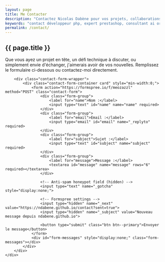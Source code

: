 ```yaml
---
layout: page
title: Me Contacter
description: "Contactez Nicolas Dabène pour vos projets, collaborations ou consultations techniques."
keywords: "contact développeur php, expert prestashop, consultant ai orchestrator, consultation technique, développeur freelance"
permalink: /contact/
---
```


<section class="contact-section">
    <div class="container">
        <h1>{{ page.title }}</h1>
        <p class="section-description">Que vous ayez un projet en tête, un défi technique à discuter, ou simplement envie d'échanger, j'aimerais avoir de vos nouvelles. Remplissez le formulaire ci-dessous ou contactez-moi directement.</p>

        <div class="contact-form-wrapper">
            <div class="contact-form-container card" style="min-width:0;">
                <form action="https://formspree.io/f/meozazzl" method="POST" class="contact-form">
                    <div class="form-group">
                        <label for="name">Nom :</label>
                        <input type="text" id="name" name="name" required>
                    </div>
                    <div class="form-group">
                        <label for="email">Email :</label>
                        <input type="email" id="email" name="_replyto" required>
                    </div>
                    <div class="form-group">
                        <label for="subject">Sujet :</label>
                        <input type="text" id="subject" name="subject" required>
                    </div>
                    <div class="form-group">
                        <label for="message">Message :</label>
                        <textarea id="message" name="message" rows="6" required></textarea>
                    </div>
                    
                    <!-- Anti-spam honeypot field (hidden) -->
                    <input type="text" name="_gotcha" style="display:none;">
                    
                    <!-- Formspree settings -->
                    <input type="hidden" name="_next" value="https://ndabene.github.io/contact?sent=true">
                    <input type="hidden" name="_subject" value="Nouveau message depuis ndabene.github.io">
                    
                    <button type="submit" class="btn btn--primary">Envoyer le message</button>
                </form>
                <div id="form-messages" style="display:none;" class="form-messages"></div>
            </div>
        </div>
    </div>
</section>

<script src="{{ '/assets/js/contact-form.js' | relative_url }}"></script>

<style>
.form-messages {
    margin-top: 1rem;
}

.alert {
    padding: 1rem;
    border-radius: 0.5rem;
    margin-bottom: 1rem;
}

.alert--success {
    background-color: #d4edda;
    color: #155724;
    border: 1px solid #c3e6cb;
}

.alert--error {
    background-color: #f8d7da;
    color: #721c24;
    border: 1px solid #f5c6cb;
}

.form-group input.error,
.form-group textarea.error {
    border-color: #dc3545;
    box-shadow: 0 0 0 0.2rem rgba(220, 53, 69, 0.25);
}

.btn.loading {
    opacity: 0.7;
    cursor: not-allowed;
}

.btn.loading:hover {
    transform: none;
}
</style>